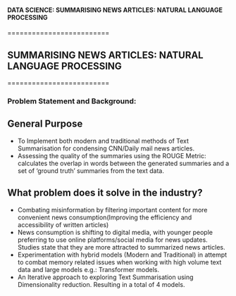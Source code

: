 #### DATA SCIENCE: SUMMARISING NEWS ARTICLES: NATURAL LANGUAGE PROCESSING

=========================

## SUMMARISING NEWS ARTICLES: NATURAL LANGUAGE PROCESSING
=========================

### Problem Statement and Background:

## General Purpose

- To Implement both modern and traditional methods of Text Summarisation for condensing CNN/Daily mail news articles. 
- Assessing the quality of the summaries using the ROUGE Metric: calculates the overlap in words between the generated summaries and a set of ‘ground truth’ summaries from the text data.

## What problem does it solve in the industry?

- Combating misinformation by filtering important content for more convenient news consumption(Improving the efficiency and accessibility of written articles)
- News consumption is shifting to digital media, with younger people preferring to use online platforms/social media for news updates. Studies state that they are more attracted to summarized news articles. 
- Experimentation with hybrid models (Modern and Traditional) in attempt to combat memory related issues when working with high volume text data and large models e.g.: Transformer models. 
- An Iterative approach to exploring Text Summarisation using Dimensionality reduction. Resulting in a total of 4 models.
